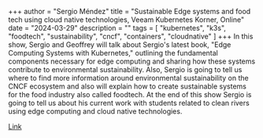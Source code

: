 +++
author = "Sergio Méndez"
title = "Sustainable Edge systems and food tech using cloud native technologies, Veeam Kubernetes Korner, Online"
date = "2024-03-29"
description = ""
tags = [
    "kubernetes",
    "k3s",
    "foodtech",
    "sustainability",
    "cncf",
    "containers",
    "cloudnative"
]
+++
In this show, Sergio and Geoffrey will talk about Sergio's latest book, "Edge Computing Systems with Kubernetes," outlining the fundamental components necessary for edge computing and sharing how these systems contribute to environmental sustainability. Also, Sergio is going to tell us where to find more information around environmental sustainability on the CNCF ecosystem and also will explain how to create sustainable systems for the food industry also called foodtech. At the end of this show Sergio is going to tell us about his current work with students related to clean rivers using edge computing and cloud native technologies.

[Link](https://community.veeam.com/events/sustainable-edge-systems-and-food-tech-using-cloud-native-technologies-131) 